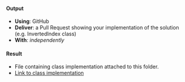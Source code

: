 #### Output
- **Using**: GitHub
- **Deliver**: a Pull Request showing your implementation of the solution (e.g. InvertedIndex class)
- **With**: *independently*

#### Result
- File containing class implementation attached to this folder.
- [Link to class implementation](https://github.com/andela-oakinwa/inverted-index/blob/master/app/js/invertedIndex.js)